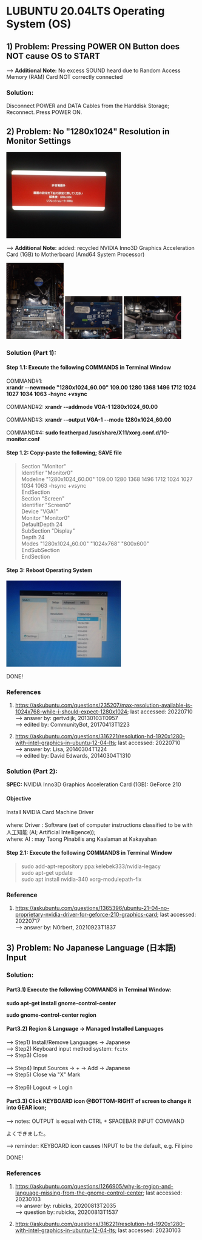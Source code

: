 # LUBUNTU 20.04LTS Operating System (OS)
## 1) Problem: Pressing POWER ON Button does NOT cause OS to START
--> <b>Additional Note:</b> No excess SOUND heard due to Random Access Memory (RAM) Card NOT correctly connected<br/> 

### Solution: 
Disconnect POWER and DATA Cables from the Harddisk Storage; Reconnect. Press POWER ON.

## 2) Problem: No "1280x1024" Resolution in Monitor Settings

<img src="https://github.com/usbong/ITAMS/blob/main/Notes/res/computerMonitorResolution1280x1024Notification20220710T1257.jpg" width="60%">

--> <b>Additional Note:</b> added: recycled NVIDIA Inno3D Graphics Acceleration Card (1GB) to Motherboard (Amd64 System Processor)

<img src="https://github.com/usbong/ITAMS/blob/main/Notes/res/am64CPUMotherboard20220710T1332.jpg" width="30%">

<img src="https://github.com/usbong/ITAMS/blob/main/Notes/res/NVIDAInno3DAcceCard20220710T1333.jpg" width="30%">

<img src="https://github.com/usbong/ITAMS/blob/main/Notes/res/NVIDAInno3DAcceCardInsertedToMotherboard20220710T1337.jpg" width="30%">


### Solution (Part 1): 

#### Step 1.1: Execute the following COMMANDS in Terminal Window
COMMAND#1:<br/> 
<b>xrandr --newmode "1280x1024_60.00"  109.00 1280 1368 1496 1712  1024 1027 1034 1063 -hsync +vsync</b> <br/>
<br/>
COMMAND#2: <b>xrandr --addmode VGA-1 1280x1024_60.00 </b><br/> 
<br/>
COMMAND#3: <b>xrandr --output VGA-1 --mode 1280x1024_60.00 </b><br/> 
<br/>
COMMAND#4: <b>sudo featherpad /usr/share/X11/xorg.conf.d/10-monitor.conf</b><br/> 

#### Step 1.2: <b>Copy-paste the following; SAVE file</b>

> Section "Monitor"<br/> 
> Identifier "Monitor0"<br/> 
>  Modeline "1280x1024_60.00"  109.00  1280 1368 1496 1712  1024 1027 1034 1063 -hsync +vsync<br/> 
> EndSection<br/> 
> Section "Screen"<br/> 
>  Identifier "Screen0"<br/> 
>  Device "VGA1"<br/> 
>  Monitor "Monitor0"<br/> 
>  DefaultDepth 24<br/> 
>  SubSection "Display"<br/> 
>    Depth 24<br/> 
>    Modes "1280x1024_60.00" "1024x768" "800x600"<br/> 
>  EndSubSection<br/> 
> EndSection

#### Step 3: <b>Reboot Operating System</b>

<img src="https://github.com/usbong/ITAMS/blob/main/Notes/res/computerMonitorResolutionSettingInLinuxUbuntuSoftwareOK20220710T1354.jpg" width="60%">

DONE!

### References
1) https://askubuntu.com/questions/235207/max-resolution-available-is-1024x768-while-i-should-expect-1280x1024; last accessed: 20220710<br/>
--> answer by: gertvdijk, 20130103T0957<br/>
--> edited by: CommunityBot, 20170413T1223<br/>

2) https://askubuntu.com/questions/316221/resolution-hd-1920x1280-with-intel-graphics-in-ubuntu-12-04-lts; last accessed: 20220710<br/>
--> answer by: Lisa, 20140304T1224<br/>
--> edited by: David Edwards, 20140304T1310<br/>

### Solution (Part 2): 

<b>SPEC:</b> NVIDIA Inno3D Graphics Acceleration Card (1GB): GeForce  210

#### Objective
Install NVIDIA Card Machine Driver<br/>
<br/>
where: Driver : Software (set of computer instructions classified to be with 人工知能 (AI; Artificial Intelligence));<br/>
where: AI :  may Taong Pinabilis ang Kaalaman at Kakayahan

#### Step 2.1: Execute the following COMMANDS in Terminal Window

> sudo add-apt-repository ppa:kelebek333/nvidia-legacy<br/>
> sudo apt-get update<br/>
> sudo apt install nvidia-340 xorg-modulepath-fix 

### Reference
1) https://askubuntu.com/questions/1365396/ubuntu-21-04-no-proprietary-nvidia-driver-for-geforce-210-graphics-card; last accessed: 20220717<br/>
--> answer by: N0rbert, 20210923T1837



## 3) Problem: No Japanese Language (日本語) Input

### Solution:

#### Part3.1) Execute the following COMMANDS in Terminal Window:<br/>

<b>
sudo apt-get install gnome-control-center <br/>

sudo gnome-control-center region
</b> 

#### Part3.2) Region & Language -> Managed Installed Languages<br/>
--> Step1) Install/Remove Languages -> Japanese<br/>
--> Step2) Keyboard input method system: `fcitx`<br/>
--> Step3) Close<br/>
<br/>
--> Step4) Input Sources -> + -> Add -> Japanese<br/>
--> Step5) Close via "X" Mark<br/>
<br/>
--> Step6) Logout -> Login<br/>

#### Part3.3) Click KEYBOARD icon @BOTTOM-RIGHT of screen to change it into GEAR icon;<br/>
--> notes: OUTPUT is equal with CTRL + SPACEBAR INPUT COMMAND<br/>

よくできました。

--> reminder: KEYBOARD icon causes INPUT to be the default, e.g. Filipino 

DONE!

### References
1) https://askubuntu.com/questions/1266905/why-is-region-and-language-missing-from-the-gnome-control-center; last accessed: 20230103<br/>
--> answer by: rubicks, 20200813T2035<br/>
--> question by: rubicks, 20200813T1537<br/>

2) https://askubuntu.com/questions/316221/resolution-hd-1920x1280-with-intel-graphics-in-ubuntu-12-04-lts; last accessed: 20230103


